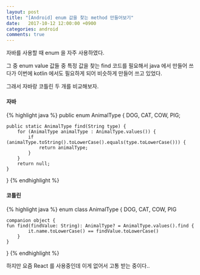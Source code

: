 ```yaml
---
layout: post
title: "[Android] enum 값을 찾는 method 만들어보기" 
date:   2017-10-12 12:00:00 +0900
categories: android
comments: true
---
```


자바를 사용할 때 enum 을 자주 사용하였다.

그 중 enum value 값들 중 특정 값을 찾는 find 코드를 필요해서 java 에서 만들어 쓰다가 이번에 kotlin 에서도 필요하게 되어 비슷하게 만들어 쓰고 있었다.

그래서 자바랑 코틀린 두 개를 비교해보자.

#### 자바
{% highlight java %}
public enum AnimalType {
    DOG, CAT, COW, PIG;

    public static AnimalType find(String type) {
        for (AnimalType animalType : AnimalType.values()) {
            if (animalType.toString().toLowerCase().equals(type.toLowerCase())) {
                return animalType;
            }
        }
        return null;
    }
}
{% endhighlight %}  

#### 코틀린
{% highlight java %}
enum class AnimalType {
    DOG, CAT, COW, PIG

    companion object {
    fun find(findValue: String): AnimalType? = AnimalType.values().find { 
            it.name.toLowerCase() == findValue.toLowerCase()
        }
    }
}
{% endhighlight %}

하지만 요즘 React 를 사용중인데 이게 없어서 고통 받는 중이다..

